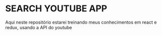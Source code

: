 # SEARCH YOUTUBE APP
<p>Aqui neste repositório estarei treinando meus conhecimentos em react e redux, usando a API do youtube</p>

